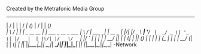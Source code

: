 Created by the Metrafonic Media Group
  __  __      _              __            _         __  __          _ _       
 |  \/  |    | |            / _|          (_)       |  \/  |        | (_)      
 | \  / | ___| |_ _ __ __ _| |_ ___  _ __  _  ___   | \  / | ___  __| |_  __ _ 
 | |\/| |/ _ \ __| '__/ _` |  _/ _ \| '_ \| |/ __|  | |\/| |/ _ \/ _` | |/ _` |
 | |  | |  __/ |_| | | (_| | || (_) | | | | | (__   | |  | |  __/ (_| | | (_| |
 |_|  |_|\___|\__|_|  \__,_|_| \___/|_| |_|_|\___|  |_|  |_|\___|\__,_|_|\__,_|
                                                                    -Network

